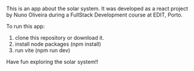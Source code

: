 This is an app about the solar system. It was developed as a react project by Nuno Oliveira
during a FullStack Development course at EDIT, Porto.


To run this app:

1. clone this repository or download it.
2. install node packages (npm install)
3. run vite (npm run dev)

Have fun exploring the solar system!!